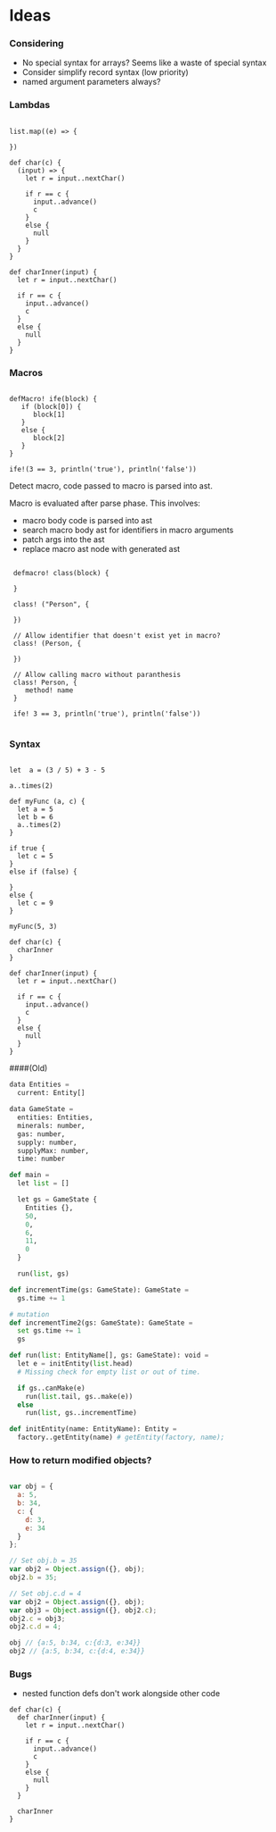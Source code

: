 # Ideas

### Considering

- No special syntax for arrays? Seems like a waste of special syntax
- Consider simplify record syntax (low priority)
- named argument parameters always?



### Lambdas

```

list.map((e) => {

})

def char(c) {
  (input) => {
    let r = input..nextChar()
  
    if r == c {
      input..advance()
      c
    }
    else {
      null
    }
  }
}

def charInner(input) {
  let r = input..nextChar()

  if r == c {
    input..advance()
    c
  }
  else {
    null
  }
}

```

### Macros
```

defMacro! ife(block) {
   if (block[0]) {
      block[1]
   }
   else {
      block[2]
   }
}

ife!(3 == 3, println('true'), println('false'))

```

Detect macro, code passed to macro is parsed into ast. 

Macro is evaluated after parse phase. This involves:
 - macro body code is parsed into ast
 - search macro body ast for identifiers in macro arguments
 - patch args into the ast
 - replace macro ast node with generated ast
 

```
 
 defmacro! class(block) {
    
 }
 
 class! ("Person", {
    
 })
 
 // Allow identifier that doesn't exist yet in macro?
 class! (Person, {
    
 })
 
 // Allow calling macro without paranthesis 
 class! Person, {
    method! name
 }
 
 ife! 3 == 3, println('true'), println('false'))
 
```


### Syntax 

```

let  a = (3 / 5) + 3 - 5

a..times(2)

def myFunc (a, c) {
  let a = 5
  let b = 6
  a..times(2)
}

if true {
  let c = 5
}
else if (false) {

}
else {
  let c = 9
}

myFunc(5, 3)

def char(c) {
  charInner
}

def charInner(input) {
  let r = input..nextChar()

  if r == c {
    input..advance()
    c
  }
  else {
    null
  }
}

```

####(Old)
```python
data Entities =
  current: Entity[]

data GameState =
  entities: Entities,
  minerals: number,
  gas: number,
  supply: number,
  supplyMax: number,
  time: number

def main =
  let list = []

  let gs = GameState {
    Entities {},
    50,
    0,
    6,
    11,
    0
  }

  run(list, gs)

def incrementTime(gs: GameState): GameState =
  gs.time += 1

# mutation
def incrementTime2(gs: GameState): GameState =
  set gs.time += 1
  gs

def run(list: EntityName[], gs: GameState): void =
  let e = initEntity(list.head)
  # Missing check for empty list or out of time.

  if gs..canMake(e)
    run(list.tail, gs..make(e))
  else
    run(list, gs..incrementTime)

def initEntity(name: EntityName): Entity =
  factory..getEntity(name) # getEntity(factory, name);
```

### How to return modified objects?
```javascript

var obj = {
  a: 5,
  b: 34,
  c: {
    d: 3,
    e: 34
  }
};

// Set obj.b = 35
var obj2 = Object.assign({}, obj);
obj2.b = 35;

// Set obj.c.d = 4
var obj2 = Object.assign({}, obj);
var obj3 = Object.assign({}, obj2.c);
obj2.c = obj3;
obj2.c.d = 4;

obj // {a:5, b:34, c:{d:3, e:34}}
obj2 // {a:5, b:34, c:{d:4, e:34}}

```

### Bugs

- nested function defs don't work alongside other code

```
def char(c) {
  def charInner(input) {
    let r = input..nextChar()

    if r == c {
      input..advance()
      c
    }
    else {
      null
    }
  }

  charInner
}
```